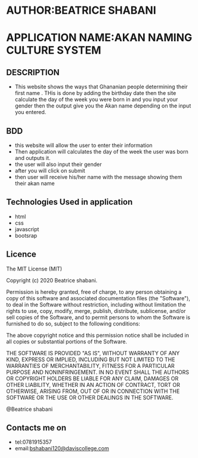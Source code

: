 
# AUTHOR:BEATRICE SHABANI

# APPLICATION NAME:AKAN NAMING CULTURE SYSTEM

## DESCRIPTION

- This website shows the ways that Ghananian people determining their first name . THis is done by adding the birthday date then the site calculate the day of the week you were born in and you input your gender then the output give you the Akan name depending on the input you entered.



## BDD

* this  website will allow the user to enter their information 
* Then application  will calculates the day of the week the user was born and outputs it.
* the user will also input their gender 
* after you will click on submit 
* then user will receive his/her name with the message showing them their akan name



## Technologies Used in application
 * html
 * css
 * javascript
 * bootsrap 
 

## Licence

The MIT License (MIT)

Copyright (c) 2020 Beatrice shabani.

Permission is hereby granted, free of charge, to any person obtaining a copy of this software and associated documentation files (the "Software"), to deal in the Software without restriction, including without limitation the rights to use, copy, modify, merge, publish, distribute, sublicense, and/or sell copies of the Software, and to permit persons to whom the Software is furnished to do so, subject to the following conditions:

The above copyright notice and this permission notice shall be included in all copies or substantial portions of the Software.

THE SOFTWARE IS PROVIDED "AS IS", WITHOUT WARRANTY OF ANY KIND, EXPRESS OR IMPLIED, INCLUDING BUT NOT LIMITED TO THE WARRANTIES OF MERCHANTABILITY, FITNESS FOR A PARTICULAR PURPOSE AND NONINFRINGEMENT. IN NO EVENT SHALL THE AUTHORS OR COPYRIGHT HOLDERS BE LIABLE FOR ANY CLAIM, DAMAGES OR OTHER LIABILITY, WHETHER IN AN ACTION OF CONTRACT, TORT OR OTHERWISE, ARISING FROM, OUT OF OR IN CONNECTION WITH THE SOFTWARE OR THE USE OR OTHER DEALINGS IN THE SOFTWARE.

@Beatrice shabani

## Contacts me on

- tel:0781915357
- email:bshabani120@daviscollege.com
